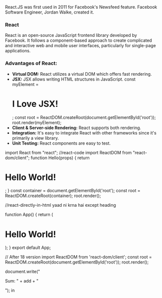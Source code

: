 <!-- react.js -->

React.JS was first used in 2011 for Facebook's Newsfeed feature. Facebook Software Engineer, Jordan Walke, created it.

### React
React is an open-source JavaScript frontend library developed by Facebook. It follows a component-based approach to create complicated and interactive web and mobile user interfaces, particularly for single-page applications.

### Advantages of React:
- **Virtual DOM:** React utilizes a virtual DOM which offers fast rendering.
- **JSX:** JSX allows writing HTML structures in JavaScript.
const myElement = <h1>I Love JSX!</h1>;
const root = ReactDOM.createRoot(document.getElementById('root'));
root.render(myElement);
- **Client & Server-side Rendering:** React supports both rendering.
- **Integration:** It's easy to integrate React with other frameworks since it's primarily a view library.
- **Unit Testing:** React components are easy to test.

import React from "react";   //react-code
import ReactDOM from "react-dom/client";
function Hello(props) {
  return <h1>Hello World!</h1>;
}
const container = document.getElementById('root');
const root = ReactDOM.createRoot(container);
root.render(<Hello />);

<!DOCTYPE html>   //react-directly-in-html yaad ni krna hai except heading
<html>
  <head>
    <script src="https://unpkg.com/react@18/umd/react.development.js" crossorigin></script>
    <script src="https://unpkg.com/react-dom@18/umd/react-dom.development.js" crossorigin></script>
    <script src="https://unpkg.com/@babel/standalone/babel.min.js"></script>
  </head>
  <body>
    <div id="mydiv"></div>
    <script type="text/babel">
      function Hello() {
        return <h1>Hello World!</h1>;
      }
      const container = document.getElementById('mydiv');
      const root = ReactDOM.createRoot(container);
      root.render(<Hello />)
    </script>
  </body>
</html>

function App() {
  return (
    <div className="App">
      <h1>Hello World!</h1>
    </div>
  );
}
export default App;

// After 18 version
import ReactDOM from 'react-dom/client';
const root = ReactDOM.createRoot(document.getElementById('root'));
root.render(<App />);

document.write("<p>Sum: " + add + "</p>"); in <script> tag


### Components:
Components in React encapsulate reusable pieces of functionality or UI. They promote a higher level of abstraction and modularity in building web applications.

### State:
The state object is where you store property values that belongs to the component. When the state object changes, the component re-renders.

### Pure Components:
React pure components are the components that do not re-render when the value of props and state has been updated with the same values. Since these components do not cause re-rendering.

### Controlled vs. Uncontrolled Components:
- **Controlled Component:** Receives its value through props and notifies changes through callbacks.
- **Uncontrolled Component:** Manages its own state internally and directly interacts with the DOM for data retrieval.

### Fragments:
Fragments allow grouping a list of children without adding extra nodes to the DOM. They are not rendered to the DOM directly.

### Props:
Props are arguments passed into React components. They contain data coming down from a parent component to a child component.
### Key Prop:
The "key" prop helps React identify elements during the reconciliation process, making updates efficient.

### Lifecycle of Components:
Each component in React has a lifecycle which you can monitor and manipulate during its three main phases: Mounting, Updating, and Unmounting.

### Mounting phase:
- `constructor()`: Initializes state.
- `getDerivedStateFromProps()`: Initializes state & gets prop for methods.
- `render()`: It is mandatory & actually puts HTML to the DOM.
- `componentDidMount()`: Executes after mounting, used for data fetching and side effects.

### Updating phase:
- `getDerivedStateFromProps()`: Still the natural place to set the state object.
- `shouldComponentUpdate()`: return True/False that specifies whether React should continue with the re-rendering or not.
- `componentDidUpdate()`: Executes after updates, useful for post-update side effects.
- `render()`: Same
- `getSnapshotBeforeUpdate()`: You have access to the props and state before the update
- `componentDidUpdate()`: Executes after updates, useful for post-update side effects.

### Unmounting phase:
- `componentWillUnmount()`: Executes before unmounting, used for cleanup tasks.

```javascript
  class Header extends React.Component {
    constructor(props) {
      super(props);
      this.state = { favoritecolor: "red" };
      console.log("Constructor: Initializing state.");
    }
    static getDerivedStateFromProps(props, state) {
      console.log("getDerivedStateFromProps: Syncing props with state.");
      return null; // No changes to state in this example.
    }
    componentDidMount() {
      console.log("componentDidMount: Component mounted to the DOM.");
      setTimeout(() => {
        this.setState({ favoritecolor: "yellow" });
      }, 1000);
    }
    shouldComponentUpdate(nextProps, nextState) {
      console.log("shouldComponentUpdate: Checking if component should re-render.");
      return true; // Allow the update
    }
    getSnapshotBeforeUpdate(prevProps, prevState) {
      console.log("getSnapshotBeforeUpdate: Capturing state before update.");
      return prevState.favoritecolor; // Snapshot of the previous favorite color.
    }
    componentDidUpdate(prevProps, prevState, snapshot) {
      console.log("componentDidUpdate: Component re-rendered.");
      document.getElementById("mydiv").innerHTML =
        `Before update, the favorite color was ${snapshot}. ` +
        `The updated favorite is ${this.state.favoritecolor}.`;
    }
    componentWillUnmount() {
      console.log("componentWillUnmount: Cleaning up before component unmounts.");
      alert("The component named Header is about to be unmounted.");
    }
    render() {
      console.log("Render: Rendering component.");
      return (
        <div>
          <h1>My Favorite Color is {this.state.favoritecolor}</h1>
          <div id="mydiv"></div>
        </div>
      );
    }
  }
  class App extends React.Component {
    constructor(props) {
      super(props);
      this.state = { showHeader: true };
    }
    toggleHeader = () => {
      this.setState((prevState) => ({ showHeader: !prevState.showHeader }));
    };
    render() {
      return (
        <div>
          {this.state.showHeader && <Header />}
          <button onClick={this.toggleHeader}>
            {this.state.showHeader ? "Unmount Header" : "Mount Header"}
          </button>
        </div>
      );
    }
  }
  const root = ReactDOM.createRoot(document.getElementById("root"));
  root.render(<App />);
```
//in function based useEffect does all of that

<>{ isGoal ? <MadeGoal/> : <MissedGoal/> }</>
in list remember to give keys


### React Router:
to add page routing.
 <BrowserRouter>
      <Routes>
        <Route path="/" element={<Layout />}>
        <Route index element={<Home />} />
        <Route path="blogs" element={<Blogs />} />
        <Route path="*" element={<NoPage />} />

### React css:
{{}}, camelCased instead of background-color
<h1 style={{backgroundColor: "lightblue"}}>Hello!</h1>
The CSS inside a module is available only for the component that imported it: my-style.module.css
Sass is a CSS pre-processor. Sass files are executed on the server and sends CSS to the browser. can use variables and other Sass functions.

### React Hooks:
Introduced in React version 16.8, hooks allow using state and other React features without converting functional components to classes. They streamline code and reduce the likelihood of bugs.

3 rules:
Hooks can only be called inside React function components.  
Hooks can only be called at the top level of a component.   
Hooks cannot be conditional.    

### Basic Hooks:
- `useState`: Returns a stateful value and a function to update it.
    setCar(previousState => { //to save previousState of object otherwise whole object would be destroyed.
          return { ...previousState, color: "blue" }
        })

- `useEffect`: Performs side effects in function components. Fetching data, directly updating the DOM, and timers. useEffect(<function>, <dependency>)
    return () => clearTimeout(timer) //remember to clear memory before leaving useEffect.

- `useContext`: The component at the top and bottom of the stack need access to the state. To do this without Context, we will need to pass the state as "props" through each deeply nested components. This is called "prop drilling".

  Component2({ user }){ <Component3 user={user} /> }

  import { createContext, useContext } from "react";
  const UserContext = createContext();
  <UserContext.Provider value={user}>
  </UserContext.Provider>
  const user = useContext(UserContext);


#### Additional Hooks:
- `useRef`: Performs side effects in function components.
  const count = useRef(0);
  useEffect(() => {
    count.current = count.current + 1;
  });
- `useReducer`: Manages state similar to Redux for smaller applications. //skibdi
  State Reducers with useReducer
  For complex state logic, useReducer can be more efficient.
  const initialState = { count: 0 };
  function reducer(state, action) {
    switch (action.type) {
      case 'increment': return { count: state.count + 1 };
      case 'decrement': return { count: state.count - 1 };
      default: return state;
    }
  }
  const [state, dispatch] = useReducer(reducer, initialState);


- `useMemo`: returns a memoized value & `useCallback`: returns a memoized function to prevent recreation on every re-render. We prefer useCallback as Every time a component re-renders, its functions get recreated it is called referential equality.

- `custom hooks`:
  function useSomeData(url) { //let's suppose fetch some data
    return data;
  }
  const data = useSomeData('/api/data');
  return <div>{data ? JSON.stringify(data) : 'Loading...'}</div>;

  extra 
  '''
- `useImperativeHandle`: Allows modifying the ref instance exposed from parent components.
- `useLayoutEffect`: Runs synchronously immediately after React has performed all DOM mutations.
- `useDebugValue`: Displays additional information next to custom Hooks, with optional formatting.
- `useHistory or useLocation` : Manages navigation and access to route history and location.
  '''


### Data Passing Between Components:
- To pass data from parent to child, use props.
- To pass data from child to parent, use callbacks.
- For data sharing among siblings and elsewhere, utilize React's Context API or state management libraries like Redux, MobX, and Recoil for larger applications.

### Limitations of React:
One limitation of React is its focus on views, which may require additional libraries or patterns for managing application state and routing.

### `dangerouslySetInnerHTML`:
This property allows rendering raw HTML in a component, replacing the use of innerHTML. However, its use should be limited due to potential security risks like cross-site scripting attacks.

### How to optimize React app performance:
1. Use **React.Suspense** and React.Lazy for Lazy Loading Components. This will only load component when it is needed.
```javascript
import LazyComponent from './LazyComponent';
const LazyComponent = React.lazy(() => import('./LazyComponent'));
```
2. Use **React.memo** for Component Memoization. Before the next render, if the new props are the same, React reuses the memoized result skipping the next rendering a component. 
```javascript
import React from 'react';
const MyComponent = React.memo(props =>  {
  /* render only if the props changed */
});
import { memo } from "react";
export default memo(Todos);
const calculation = expensiveCalculation(count);
const calculation = useMemo(() => expensiveCalculation(count), [count]);
```  
3. Use **React.Fragment** to Avoid Adding Extra Nodes to the DOM React Fragments do not produce any extra elements in the DOM Fragment’s child components will be rendered without any wrapping DOM node. 
```javascript
function App() {
  return (
    <React.Fragment> or <>
      <h1>Best App</h1>
      <p>Easy as pie!</p>
    </React.Fragment> or </>
  );
}
```
4. Utilize Reselect/Re-reselect in Redux to Reduce Re-renders:
* Enhances memoization for optimal performance.
* Shares and joins selectors.
* Supports runtime instantiation and custom caching.
* Utilize Production Build for deployment.

### Higher-Order Components :
It is an advanced technique in React for reusing component logic. It is a function that takes a component and returns a new component.
```javascript
const EnhancedComponent = higherOrderComponent(WrappedComponent);
```
HOCs are common in third-party React libraries, such as Redux’s connect and Relay’s createFragmentContainer.

HOC can be used for many use cases:
* Conditionally rendering components.
* Providing components with specific styles.
* Give other components any props.
* Showing a loader while a component waits for data.

- To pass data from parent to child, use props & for vice-versa use callbacks.

### What is children prop?
**Pros are immutable while the state is mutable**. Both of them can update themselves easily.
```javascript
const MyComponent = ({title, children}) => {
  return (
    <>
      <h1>{title}</h1>
      {children}
    </>
  );
}
import { MyComponent } from './MyComponent';
const App = () => {
  return (
    <MyComponent title = 'Simple React App'>
      <h2>Very Kewl Feature</h2>
    </MyComponent>
  );
}
```
### How to pass a parameter to an event handler or callback?
You can use an arrow function to wrap around an event handler and pass parameters:
```javascript
<button onClick={() => this.handleClick(id)} /> 
You can also pass arguments to a function which is defined as arrow function
const handleClick = (id) => () => {
    console.log(`The id is ${id}`)
}; 
<button onClick={this.handleClick(id)} />
```
### Why do we need to pass a function to setState()?
setState() is an asynchronous operation. React batches state changes for performance reasons. This means state may not change immediately after setState() is called.
```javascript
We should not rely on the current state when calling setState() since we can't be sure what that state will be.
// Wrong 
this.setState({
  counter: this.state.counter + 1
})
The solution is to pass a function to setState(), with the previous state as an argument.
// Correct 
this.setState((prevState) => ({
  counter: prevState.counter + 1
})) 
```
### Top 50 React questions: 

### Redux:
Redux is a state management library for JavaScript applications, commonly used with React. It provides a predictable state container and helps manage application state in a more organized way.

### Key Concepts:
- **Store:** Redux stores the entire state of your application in a single JavaScript object called the store. This makes it easy to access and manage the state from anywhere in your application.
- **Actions:** Actions are plain JavaScript objects that represent "what happened" in your application. They describe the intention to change the state and are the only way to send data to the Redux store.
- **Reducers:** Reducers are pure functions that specify how the application's state changes in response to actions sent to the store. They take the previous state and an action as arguments, and return the next state.
- **Dispatch:** Dispatch is a method provided by the store that allows you to send actions to the Redux store. When an action is dispatched, it triggers the corresponding reducer to update the state.

### Workflow:
- **Action Creation:** You define action creators, which are functions that create and return action objects. These action objects typically have a type field to indicate the type of action and optionally a payload field to carry data.
- **Dispatching Actions:** When some event occurs in your application (like a button click), you dispatch an action using the dispatch method provided by the Redux store.
- **Reducer Handling:** Reducers specify how the state should change in response to dispatched actions. They take the current state and an action as arguments, and return the next state based on the action type.
- **Updating State:** The Redux store applies the reducer functions to the current state and the dispatched action, producing a new state. This new state is then stored in the Redux store, replacing the previous state.

### Benefits:
- **Predictability:** Redux makes state changes predictable and transparent by following strict principles and patterns.
- **Debugging:** It provides powerful debugging tools, such as Redux DevTools, which allow you to track state changes over time.
- **Testability:** Redux promotes writing testable code by separating state logic from presentation components.

### Redux Thunk:
Redux Thunk is a middleware that enables handling asynchronous actions in Redux. It allows action creators to return functions instead of plain objects, useful for tasks like data fetching from APIs.

### Key Points:
- **What is Redux Thunk?** Redux Thunk helps handle asynchronous actions in Redux. It lets action creators return functions instead of plain action objects.
- **Why use Redux Thunk?** It's handy for tasks like fetching data from an API, where you need to wait for an async operation to complete before dispatching an action.
- **How does it work?** Instead of returning an action object directly, your action creator returns a function. This function receives dispatch and getState as arguments, allowing you to dispatch actions conditionally or after async operations.

```javascript
// Action creator using Redux Thunk
export const fetchData = () => {
  return (dispatch, getState) => {
    dispatch(fetchDataRequest()); // Dispatching an action to indicate start of data fetching
    // Async operation (e.g., fetching data from an API)
    fetch('https://api.example.com/data')
      .then(response => response.json())
      .then(data => {
        dispatch(fetchDataSuccess(data)); // Dispatching success action with fetched data
      })
      .catch(error => {
        dispatch(fetchDataFailure(error)); // Dispatching failure action with error
      });
  };
};
```
In this example, fetchData returns a function that receives dispatch and getState. Inside this function, you can dispatch actions based on async operation results, like fetching data from an API.
To use Redux Thunk, you need to apply it as middleware when creating the Redux store.
const { avatar, username } = this.props


react tricks:
{isLoading && <Spinner />}

const sortedData = useMemo(() => data.sort(), [data]); //memoize

Debouncing Inputs with useEffect
const [value, setValue] = useState('');
const [debouncedValue, setDebouncedValue] = useState('');
useEffect(() => {
  const handler = setTimeout(() => setDebouncedValue(value), 500);
  return () => clearTimeout(handler);
}, [value]);
<input value={value} onChange={(e) => setValue(e.target.value)} />

Lazy loading:
const LazyComponent = React.lazy(() => import('./LazyComponent'));
function App() {
  return (
    <React.Suspense fallback={<div>Loading...</div>}>
      <LazyComponent />
    </React.Suspense>
  );
}

To access previous state values, use useRef.
const [count, setCount] = useState(0);
const prevCount = useRef(count);
useEffect(() => {
  prevCount.current = count;
}, [count]);
console.log(`Previous: ${prevCount.current}, Current: ${count}`);

Avoid Re-renders by Passing Functions to useCallback
If a function doesn’t need to change, memoize it with useCallback.
const increment = useCallback(() => setCount(count + 1), [count]);

useLayoutEffect run effects after DOM updates but before paint.
useLayoutEffect(() => {
  console.log("Layout effect");
}, []);

Defining functions inline causes re-renders. Instead, define them outside.
const handleClick = () => console.log("Clicked");
<button onClick={handleClick}>Click Me</button>